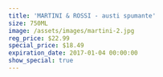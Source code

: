```yaml
---
title: 'MARTINI & ROSSI - austi spumante'
size: 750ML
image: /assets/images/martini-2.jpg
reg_price: $22.99
special_price: $18.49
expiration_date: 2017-01-04 00:00:00
show_special: true
---
```



